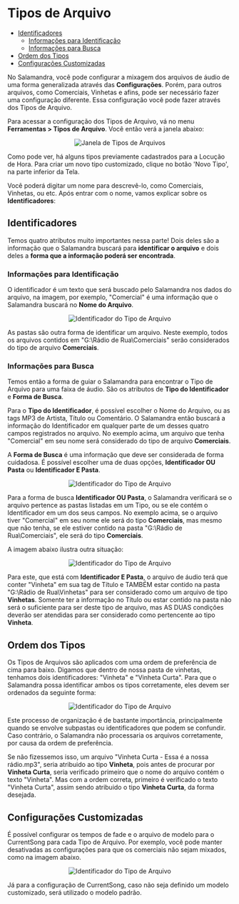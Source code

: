 # Tipos de Arquivo

- [Identificadores](#identificadores)
  - [Informações para Identificação](#informações-para-identificação)
  - [Informações para Busca](#informações-para-busca)
- [Ordem dos Tipos](#ordem-dos-tipos)
- [Configurações Customizadas](#configurações-customizadas)

No Salamandra, você pode configurar a mixagem dos arquivos de áudio de uma forma generalizada através das **Configurações**. Porém, para outros arquivos, como Comerciais, Vinhetas e afins, pode ser necessário fazer uma configuração diferente. Essa configuração você pode fazer através dos Tipos de Arquivo.

Para acessar a configuração dos Tipos de Arquivo, vá no menu **Ferramentas > Tipos de Arquivo**. Você então verá a janela abaixo:

<p align="center">
	<img src="Images/FileTypesWindow.png" alt="Janela de Tipos de Arquivos"/>
</p>

Como pode ver, há alguns tipos previamente cadastrados para a Locução de Hora. Para criar um novo tipo customizado, clique no botão 'Novo Tipo', na parte inferior da Tela.

Você poderá digitar um nome para descrevê-lo, como Comerciais, Vinhetas, ou etc. Após entrar com o nome, vamos explicar sobre os **Identificadores**:

## Identificadores

Temos quatro atributos muito importantes nessa parte! Dois deles são a informação que o Salamandra buscará para **identificar o arquivo** e dois deles a **forma que a informação poderá ser encontrada**.

### Informações para Identificação

O identificador é um texto que será buscado pelo Salamandra nos dados do arquivo, na imagem, por exemplo, "Comercial" é uma informação que o Salamandra buscará no **Nome do Arquivo**.

<p align="center">
	<img src="Images/FileTypesWindow_Identifiers.png" alt="Identificador do Tipo de Arquivo"/>
</p>

As pastas são outra forma de identificar um arquivo. Neste exemplo, todos os arquivos contidos em "G:\Rádio de Rua\Comerciais\" serão considerados do tipo de arquivo **Comerciais**.

### Informações para Busca

Temos então a forma de guiar o Salamandra para encontrar o Tipo de Arquivo para uma faixa de áudio. São os atributos de **Tipo do Identificador** e **Forma de Busca**.

Para o **Tipo do Identificador**, é possível escolher o Nome do Arquivo, ou as tags MP3 de Artista, Título ou Comentário. O Salamandra então buscará a informação do Identificador em qualquer parte de um desses quatro campos registrados no arquivo. No exemplo acima, um arquivo que tenha "Comercial" em seu nome será considerado do tipo de arquivo **Comerciais**.

A **Forma de Busca** é uma informação que deve ser considerada de forma cuidadosa. É possível escolher uma de duas opções, **Identificador OU Pasta** ou **Identificador E Pasta**.

<p align="center">
	<img src="Images/FileTypesWindow_Identifiers.png" alt="Identificador do Tipo de Arquivo"/>
</p>

Para a forma de busca **Identificador OU Pasta**, o Salamandra verificará se o arquivo pertence as pastas listadas em um Tipo, ou se ele contém o Identificador em um dos seus campos. No exemplo acima, se o arquivo tiver "Comercial" em seu nome ele será do tipo **Comerciais**, mas mesmo que não tenha, se ele estiver contido na pasta "G:\Rádio de Rua\Comerciais\", ele será do tipo **Comerciais**.

A imagem abaixo ilustra outra situação:

<p align="center">
	<img src="Images/FileTypesWindow_Identifiers2.png" alt="Identificador do Tipo de Arquivo"/>
</p>

Para este, que está com **Identificador E Pasta**, o arquivo de áudio terá que conter "Vinheta" em sua tag de Título e TAMBÉM estar contido na pasta "G:\Rádio de Rua\Vinhetas\" para ser considerado como um arquivo de tipo **Vinhetas**. Somente ter a informação no Título ou estar contido na pasta não será o suficiente para ser deste tipo de arquivo, mas AS DUAS condições deverão ser atendidas para ser considerado como pertencente ao tipo **Vinheta**.

## Ordem dos Tipos

Os Tipos de Arquivos são aplicados com uma ordem de preferência de cima para baixo. Digamos que dentro de nossa pasta de vinhetas, tenhamos dois identificadores: "Vinheta" e "Vinheta Curta". Para que o Salamandra possa identificar ambos os tipos corretamente, eles devem ser ordenados da seguinte forma:

<p align="center">
	<img src="Images/FileTypes_Order.webp" alt="Identificador do Tipo de Arquivo"/>
</p>

Este processo de organização é de bastante importância, principalmente quando se envolve subpastas ou identificadores que podem se confundir. Caso contrário, o Salamandra não processaria os arquivos corretamente, por causa da ordem de preferência.

Se não fizessemos isso, um arquivo "Vinheta Curta - Essa é a nossa rádio.mp3", seria atribuido ao tipo **Vinheta**, pois antes de procurar por **Vinheta Curta**, seria verificado primeiro que o nome do arquivo contém o texto "Vinheta". Mas com a ordem correta, primeiro é verificado o texto "Vinheta Curta", assim sendo atribuido o tipo **Vinheta Curta**, da forma desejada.

## Configurações Customizadas

É possível configurar os tempos de fade e o arquivo de modelo para o CurrentSong para cada Tipo de Arquivo. Por exemplo, você pode manter desativadas as configurações para que os comerciais não sejam mixados, como na imagem abaixo.

<p align="center">
	<img src="Images/FileTypesWindow_Settings.png" alt="Identificador do Tipo de Arquivo"/>
</p>

Já para a configuração de CurrentSong, caso não seja definido um modelo customizado, será utilizado o modelo padrão.